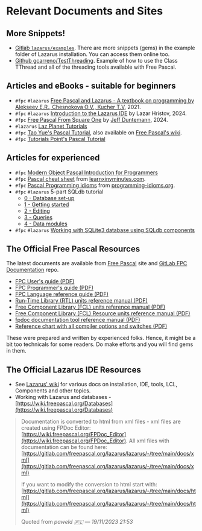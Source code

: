 # Relevant Documents and Sites

## More Snippets!

- [Gitlab `lazarus/examples`](https://gitlab.com/freepascal.org/lazarus/lazarus/-/tree/main/examples?ref_type=heads). There are more snippets (gems) in the example folder of Lazarus installation. You can access them online too.
- [Github gcarreno/TestThreading](https://github.com/gcarreno/TestThreading). Example of how to use the Class TThread and all of the threading tools available with Free Pascal.

## Articles and eBooks - suitable for beginners

- `#fpc` `#lazarus` [Free Pascal and Lazarus - A textbook on programming by Alekseev E.R., Chesnokova O.V., Kucher T.V](http://www.freepascal.ru/download/book/tutorial_fpc&lazarus.pdf), 2021.
- `#fpc` `#lazarus` [Introduction to the Lazarus IDE](https://lazarus.bg-lazarus.com/en/categories/books/book3.html) by Lazar Hristov, 2024.
- `#fpc` [Free Pascal From Square One](http://www.copperwood.com/pub/FreePascalFromSquareOne.pdf) by [Jeff Duntemann](https://www.contrapositivediary.com), 2024.
- `#lazarus` [Laz Planet Tutorials](https://lazplanet.blogspot.com/search/label/Tutorials)
- `#fpc` [Tao Yue's Pascal Tutorial](https://www.taoyue.com/tutorials/pascal), also available on [Free Pascal's wiki](https://wiki.freepascal.org/Basic_Pascal_Tutorial).
- `#fpc` [Tutorials Point's Pascal Tutorial](https://www.tutorialspoint.com/pascal/index.htm)

## Articles for experienced

- `#fpc` [Modern Object Pascal Introduction for Programmers](https://castle-engine.io/modern_pascal#_why)
- `#fpc` [Pascal cheat sheet](https://learnxinyminutes.com/docs/pascal/) from [learnxinyminutes.com](https://learnxinyminutes.com).
- `#fpc` [Pascal Programming idioms](https://programming-idioms.org/cheatsheet/Pascal) from [programming-idioms.org](https://programming-idioms.org).
- `#fpc` `#lazarus` 5-part SQLdb tutorial
    - [0 - Database set-up](ttps://wiki.freepascal.org/SQLdb_Tutorial0)
    - [1 - Getting started](https://wiki.freepascal.org/SQLdb_Tutorial1)
    - [2 - Editing](https://wiki.freepascal.org/SQLdb_Tutorial2)
    - [3 - Queries](https://wiki.freepascal.org/SQLdb_Tutorial3)
    - [4 - Data modules](https://wiki.freepascal.org/SQLdb_Tutorial4)
- `#fpc` `#lazarus` [Working with SQLite3 database using SQLdb components](https://wiki.freepascal.org/SQLite#Using_the_SQLdb_components_with_SQLite)

## The Official Free Pascal Resources

The latest documents are available from [Free Pascal](https://www.freepascal.org/docs.html) site and [GitLab FPC Documentation](https://gitlab.com/freepascal.org/fpc/documentation) repo.

- [FPC User's guide (PDF)](http://downloads.freepascal.org/fpc/docs-pdf/user.pdf)
- [FPC Programmer's guide (PDF)](http://downloads.freepascal.org/fpc/docs-pdf/prog.pdf)  
- [FPC Language reference guide (PDF)](http://downloads.freepascal.org/fpc/docs-pdf/ref.pdf) 
- [Run-Time Library (RTL) units reference manual (PDF)](http://downloads.freepascal.org/fpc/docs-pdf/rtl.pdf) 
- [Free Component Library (FCL) units reference manual (PDF)](http://downloads.freepascal.org/fpc/docs-pdf/fcl.pdf) 
- [Free Component Library (FCL) Resource units reference manual (PDF)](http://downloads.freepascal.org/fpc/docs-pdf/fclres.pdf) 
- [fpdoc documentation tool reference manual (PDF)](http://downloads.freepascal.org/fpc/docs-pdf/fpdoc.pdf) 
- [Reference chart with all compiler options and switches (PDF)](http://downloads.freepascal.org/fpc/docs-pdf/chart.pdf) 

These were prepared and written by experienced folks. Hence, it might be a bit too technicals for some readers. Do make efforts and you will find gems in them.

## The Official Lazarus IDE Resources

- See [Lazarus' wiki](https://wiki.freepascal.org/Lazarus_Documentation) for various docs on installation, IDE, tools, LCL, Components and other topics.
- Working with Lazarus and databases - [https://wiki.freepascal.org/Databases](https://wiki.freepascal.org/Databases)

> Documentation is converted to html from xml files - xml files are created using FPDoc Editor: [https://wiki.freepascal.org/FPDoc_Editor](https://wiki.freepascal.org/FPDoc_Editor). All xml files with documentation can be found here: [https://gitlab.com/freepascal.org/lazarus/lazarus/-/tree/main/docs/xml](https://gitlab.com/freepascal.org/lazarus/lazarus/-/tree/main/docs/xml)
> 
> If you want to modify the conversion to html start with: [https://gitlab.com/freepascal.org/lazarus/lazarus/-/tree/main/docs/html](https://gitlab.com/freepascal.org/lazarus/lazarus/-/tree/main/docs/html)
> 
> Quoted from *paweld 🇵🇱 — 19/11/2023 21:53*
